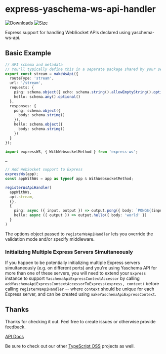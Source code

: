 # express-yaschema-ws-api-handler

[![Downloads][downloads-badge]][downloads]
[![Size][size-badge]][size]

Express support for handling WebSocket APIs declared using yaschema-ws-api.

## Basic Example

```typescript
// API schema and metadata
// You'll typically define this in a separate package shared by your server and clients
export const stream = makeWsApi({
  routeType: 'stream',
  url: '/stream',
  requests: {
    ping: schema.object({ echo: schema.string().allowEmptyString().optional() }).optional(),
    hello: schema.any().optional()
  },
  responses: {
    pong: schema.object({
      body: schema.string()
    }),
    hello: schema.object({
      body: schema.string()
    })
  }
});
```

```typescript
import expressWS, { WithWebsocketMethod } from 'express-ws';

…

// Add WebSocket support to Express
expressWs(app);
const appWithWs = app as typeof app & WithWebsocketMethod;
```

```typescript
registerWsApiHandler(
  appWithWs,
  api.stream,
  {},
  {
    ping: async ({ input, output }) => output.pong({ body: `PONG${(input?.echo?.length ?? 0) > 0 ? ' ' : ''}${input?.echo ?? ''}` }),
    hello: async ({ output }) => output.hello({ body: 'world' })
  }
)
```

The options object passed to `registerWsApiHandler` lets you override the validation mode and/or specify middleware.

### Initializing Multiple Express Servers Simultaneously

If you happen to be potentially initializing multiple Express servers simultaneously (e.g. on different ports) and you're using Yaschema API for more than one of these servers, you will need to extend your `Express` instance to support `YaschemaApiExpressContextAccessor` by calling `addYaschemaApiExpressContextAccessorToExpress(express, context)` before calling `registerWsApiHandler` -- where `context` should be unique for each Express server, and can be created using `makeYaschemaApiExpressContext`.

## Thanks

Thanks for checking it out.  Feel free to create issues or otherwise provide feedback.

[API Docs](https://typescript-oss.github.io/express-yaschema-ws-api-handler/)

Be sure to check out our other [TypeScript OSS](https://github.com/TypeScript-OSS) projects as well.

<!-- Definitions -->

[downloads-badge]: https://img.shields.io/npm/dm/express-yaschema-ws-api-handler.svg

[downloads]: https://www.npmjs.com/package/express-yaschema-ws-api-handler

[size-badge]: https://img.shields.io/bundlephobia/minzip/express-yaschema-ws-api-handler.svg

[size]: https://bundlephobia.com/result?p=express-yaschema-ws-api-handler
